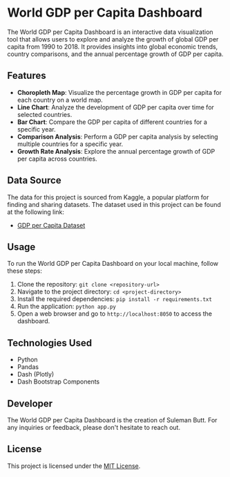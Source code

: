 # World GDP per Capita Dashboard

The World GDP per Capita Dashboard is an interactive data visualization tool that allows users to explore and analyze the growth of global GDP per capita from 1990 to 2018. It provides insights into global economic trends, country comparisons, and the annual percentage growth of GDP per capita.

## Features

- **Choropleth Map**: Visualize the percentage growth in GDP per capita for each country on a world map.
- **Line Chart**: Analyze the development of GDP per capita over time for selected countries.
- **Bar Chart**: Compare the GDP per capita of different countries for a specific year.
- **Comparison Analysis**: Perform a GDP per capita analysis by selecting multiple countries for a specific year.
- **Growth Rate Analysis**: Explore the annual percentage growth of GDP per capita across countries.

## Data Source

The data for this project is sourced from Kaggle, a popular platform for finding and sharing datasets. The dataset used in this project can be found at the following link:

- [GDP per Capita Dataset](https://www.kaggle.com/datasets/nitishabharathi/gdp-per-capita-all-countries)

## Usage

To run the World GDP per Capita Dashboard on your local machine, follow these steps:

1. Clone the repository: `git clone <repository-url>`
2. Navigate to the project directory: `cd <project-directory>`
3. Install the required dependencies: `pip install -r requirements.txt`
4. Run the application: `python app.py`
5. Open a web browser and go to `http://localhost:8050` to access the dashboard.

## Technologies Used

- Python
- Pandas
- Dash (Plotly)
- Dash Bootstrap Components

## Developer

The World GDP per Capita Dashboard is the creation of Suleman Butt. For any inquiries or feedback, please don't hesitate to reach out.
## License

This project is licensed under the [MIT License](LICENSE).
